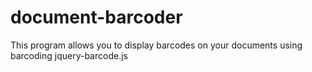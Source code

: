 # document-barcoder
This program allows you to display barcodes on your documents using barcoding jquery-barcode.js
